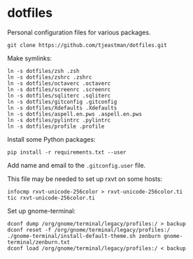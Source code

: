dotfiles
========
Personal configuration files for various packages.

```
git clone https://github.com/tjeastman/dotfiles.git
```

Make symlinks:
```
ln -s dotfiles/zsh .zsh
ln -s dotfiles/zshrc .zshrc
ln -s dotfiles/octaverc .octaverc
ln -s dotfiles/screenrc .screenrc
ln -s dotfiles/sqliterc .sqliterc
ln -s dotfiles/gitconfig .gitconfig
ln -s dotfiles/Xdefaults .Xdefaults
ln -s dotfiles/aspell.en.pws .aspell.en.pws
ln -s dotfiles/pylintrc .pylintrc
ln -s dotfiles/profile .profile
```

Install some Python packages:
```
pip install -r requirements.txt --user
```

Add name and email to the `.gitconfig.user` file.

This file may be needed to set up rxvt on some hosts:
```
infocmp rxvt-unicode-256color > rxvt-unicode-256color.ti
tic rxvt-unicode-256color.ti
```

Set up gnome-terminal:
```
dconf dump /org/gnome/terminal/legacy/profiles:/ > backup
dconf reset -f /org/gnome/terminal/legacy/profiles:/
./gnome-terminal/install-default-theme.sh zenburn gnome-terminal/zenburn.txt
dconf load /org/gnome/terminal/legacy/profiles:/ < backup
```
